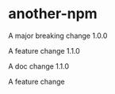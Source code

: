 # another-npm

A major breaking change 1.0.0

A feature change 1.1.0

A doc change 1.1.0

A feature change
